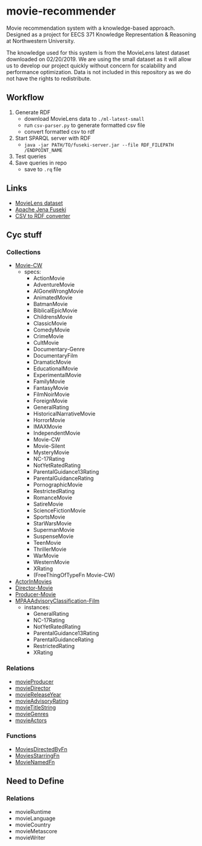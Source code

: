 # movie-recommender

Movie recommendation system with a knowledge-based approach. Designed as a project for EECS 371 Knowledge Representation &amp; Reasoning at Northwestern University.

The knowledge used for this system is from the MovieLens latest dataset downloaded on 02/20/2019. We are using the small dataset as it will allow us to develop our project quickly without concern for scalability and performance optimization. Data is not included in this repository as we do not have the rights to redistribute.

## Workflow

1. Generate RDF
    - download MovieLens data to `./ml-latest-small`
    - run `csv-parser.py` to generate formatted csv file
    - convert formatted csv to rdf
2. Start SPARQL server with RDF
    - `java -jar PATH/TO/fuseki-server.jar --file RDF_FILEPATH /ENDPOINT_NAME`
3. Test queries
4. Save queries in repo
    - save to `.rq` file

## Links

- [MovieLens dataset](files.grouplens.org/datasets/movielens/ml-latest-small.zip)
- [Apache Jena Fuseki](https://jena.apache.org/download/)
- [CSV to RDF converter](http://levelup.networkedplanet.com/)

## Cyc stuff

### Collections

- [Movie-CW](https://gavotte.cs.northwestern.edu/rbrowse/kbb-frameset.html?concept-id=11&kb=1)
  - specs:
    - ActionMovie
    - AdventureMovie
    - AIGoneWrongMovie
    - AnimatedMovie
    - BatmanMovie
    - BiblicalEpicMovie
    - ChildrensMovie
    - ClassicMovie
    - ComedyMovie
    - CrimeMovie
    - CultMovie
    - Documentary-Genre
    - DocumentaryFilm
    - DramaticMovie
    - EducationalMovie
    - ExperimentalMovie
    - FamilyMovie
    - FantasyMovie
    - FilmNoirMovie
    - ForeignMovie
    - GeneralRating
    - HistoricalNarrativeMovie
    - HorrorMovie
    - IMAXMovie
    - IndependentMovie
    - Movie-CW
    - Movie-Silent
    - MysteryMovie
    - NC-17Rating
    - NotYetRatedRating
    - ParentalGuidance13Rating
    - ParentalGuidanceRating
    - PornographicMovie
    - RestrictedRating
    - RomanceMovie
    - SatireMovie
    - ScienceFictionMovie
    - SportsMovie
    - StarWarsMovie
    - SupermanMovie
    - SuspenseMovie
    - TeenMovie
    - ThrillerMovie
    - WarMovie
    - WesternMovie
    - XRating
    - (FreeThingOfTypeFn Movie-CW)
- [ActorInMovies](https://gavotte.cs.northwestern.edu/rbrowse/kbb-frameset.html?concept-id=1285&kb=1)
- [Director-Movie](https://gavotte.cs.northwestern.edu/rbrowse/kbb-frameset.html?concept-id=1372&kb=1)
- [Producer-Movie](https://gavotte.cs.northwestern.edu/rbrowse/kbb-frameset.html?concept-id=1410&kb=1)
- [MPAAAdvisoryClassification-Film](https://gavotte.cs.northwestern.edu/rbrowse/kbb-frameset.html?concept-id=159&kb=1)
  - instances:
    - GeneralRating
    - NC-17Rating
    - NotYetRatedRating
    - ParentalGuidance13Rating
    - ParentalGuidanceRating
    - RestrictedRating
    - XRating

### Relations

- [movieProducer](https://gavotte.cs.northwestern.edu/rbrowse/kbb-frameset.html?concept-id=64&kb=1)
- [movieDirector](https://gavotte.cs.northwestern.edu/rbrowse/kbb-frameset.html?concept-id=62&kb=1)
- [movieReleaseYear](https://gavotte.cs.northwestern.edu/rbrowse/kbb-frameset.html?concept-id=65&kb=1)
- [movieAdvisoryRating](https://gavotte.cs.northwestern.edu/rbrowse/kbb-frameset.html?concept-id=61&kb=1)
- [movieTitleString](https://gavotte.cs.northwestern.edu/rbrowse/kbb-frameset.html?concept-id=71&kb=1)
- [movieGenres](https://gavotte.cs.northwestern.edu/rbrowse/kbb-frameset.html?concept-id=63&kb=1)
- [movieActors](https://gavotte.cs.northwestern.edu/rbrowse/kbb-frameset.html?concept-id=59&kb=1)

### Functions

- [MoviesDirectedByFn](https://gavotte.cs.northwestern.edu/rbrowse/kbb-frameset.html?kb=1)
- [MoviesStarringFn](https://gavotte.cs.northwestern.edu/rbrowse/kbb-frameset.html?concept-id=49&kb=1)
- [MovieNamedFn](https://gavotte.cs.northwestern.edu/rbrowse/kbb-frameset.html?concept-id=46&kb=1)

## Need to Define

### Relations

- movieRuntime
- movieLanguage
- movieCountry
- movieMetascore
- movieWriter